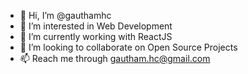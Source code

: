 - 👋 Hi, I’m @gauthamhc
- 👀 I’m interested in Web Development
- 🌱 I’m currently working with ReactJS
- 💞️ I’m looking to collaborate on Open Source Projects
- 📫 Reach me through gautham.hc@gmail.com

<!---
gauthamhc/gauthamhc is a ✨ special ✨ repository because its `README.md` (this file) appears on your GitHub profile.
You can click the Preview link to take a look at your changes.
--->
